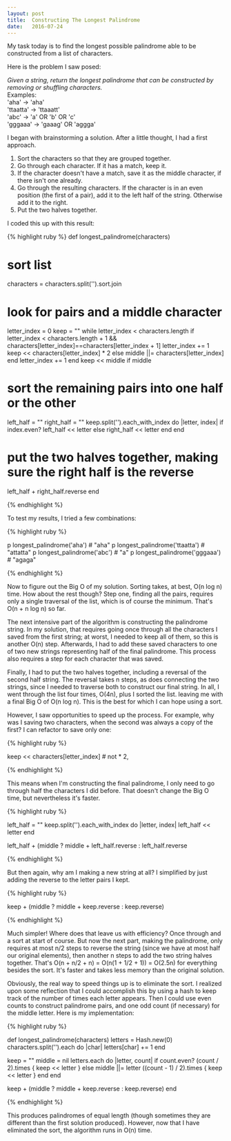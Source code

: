 ```yaml
---
layout: post
title:  Constructing The Longest Palindrome
date:   2016-07-24
---
```


<p class="intro"><span class="dropcap">M</span>y task today is to find the longest possible palindrome able to be constructed from a list of characters.</p>

Here is the problem I saw posed:

*Given a string, return the longest palindrome that can be constructed by removing or shuffling characters.*<br>
Examples:<br>
'aha' -> 'aha'<br>
'ttaatta' -> 'ttaaatt'<br>
'abc' -> 'a' OR 'b' OR 'c'<br>
'gggaaa' -> 'gaaag' OR 'aggga'<br>


I began with brainstorming a solution. After a little thought, I had a first approach.

1. Sort the characters so that they are grouped together.
2. Go through each character. If it has a match, keep it.
3. If the character doesn't have a match, save it as the middle character, if there isn't one already.
4. Go through the resulting characters. If the character is in an even position (the first of a pair), add it to the left half of the string. Otherwise add it to the right.
5. Put the two halves together.

I coded this up with this result:

{% highlight ruby %}
def longest_palindrome(characters)
  # sort list
  characters = characters.split('').sort.join

  # look for pairs and a middle character
  letter_index = 0
  keep = ""
  while letter_index < characters.length
    if letter_index < characters.length + 1 && characters[letter_index]==characters[letter_index + 1]
      letter_index += 1
      keep << characters[letter_index] * 2
    else
      middle ||= characters[letter_index]
    end
    letter_index += 1
  end
  keep << middle if middle

  # sort the remaining pairs into one half or the other
  left_half = ""
  right_half = ""
  keep.split('').each_with_index do |letter, index|
    if index.even?
      left_half << letter
    else
      right_half << letter
    end
  end

  # put the two halves together, making sure the right half is the reverse
  left_half + right_half.reverse
end

{% endhighlight %}

To test my results, I tried a few combinations:

{% highlight ruby %}

p longest_palindrome('aha')       # "aha"
p longest_palindrome('ttaatta')   # "attatta"
p longest_palindrome('abc')       # "a"
p longest_palindrome('gggaaa')    # "agaga"

{% endhighlight %}

Now to figure out the Big O of my solution. Sorting takes, at best, O(n log n) time. How about the rest though? Step one, finding all the pairs, requires only a single traversal of the list, which is of course the minimum. That's O(n + n log n) so far.

The next intensive part of the algorithm is constructing the palindrome string. In my solution, that requires going once through all the characters I saved from the first string; at worst, I needed to keep all of them, so this is another O(n) step. Afterwards, I had to add these saved characters to one of two new strings representing half of the final palindrome. This process also requires a step for each character that was saved.

Finally, I had to put the two halves together, including a reversal of the second half string. The reversal takes n steps, as does connecting the two strings, since I needed to traverse both to construct our final string. In all, I went through the list four times, O(4n), plus I sorted the list. leaving me with a final Big O of O(n log n). This is the best for which I can hope using a sort.

However, I saw opportunities to speed up the process. For example, why was I saving two characters, when the second was always a copy of the first? I can refactor to save only one:

{% highlight ruby %}

keep << characters[letter_index]  # not * 2,

{% endhighlight %}

This means when I'm constructing the final palindrome, I only need to go through half the characters I did before. That doesn't change the Big O time, but nevertheless it's faster.

{% highlight ruby %}

left_half = ""
keep.split('').each_with_index do |letter, index|
    left_half << letter
end

left_half + (middle ? middle + left_half.reverse : left_half.reverse

{% endhighlight %}

But then again, why am I making a new string at all? I simplified by just adding the reverse to the letter pairs I kept.

{% highlight ruby %}

keep + (middle ? middle + keep.reverse : keep.reverse)

{% endhighlight %}

Much simpler! Where does that leave us with efficiency? Once through and a sort at start of course. But now the next part, making the palindrome, only requires at most n/2 steps to reverse the string (since we have at most half our original elements), then another n steps to add the two string halves together. That's O(n + n/2 + n) = O(n(1 + 1/2 + 1)) = O(2.5n) for everything besides the sort. It's faster and takes less memory than the original solution.

Obviously, the real way to speed things up is to eliminate the sort. I realized upon some reflection that I could accomplish this by using a hash to keep track of the number of times each letter appears. Then I could use even counts to construct palindrome pairs, and one odd count (if necessary) for the middle letter. Here is my implementation:

{% highlight ruby %}

def longest_palindrome(characters)
  letters = Hash.new(0)
  characters.split('').each do |char|
    letters[char] += 1
  end

  keep = ""
  middle = nil
  letters.each do |letter, count|
    if count.even?
      (count / 2).times { keep << letter }
    else
      middle ||= letter
      ((count - 1) / 2).times { keep << letter }
    end
  end

  keep + (middle ? middle + keep.reverse : keep.reverse)
end

{% endhighlight %}

This produces palindromes of equal length (though sometimes they are different than the first solution produced). However, now that I have eliminated the sort, the algorithm runs in O(n) time.
